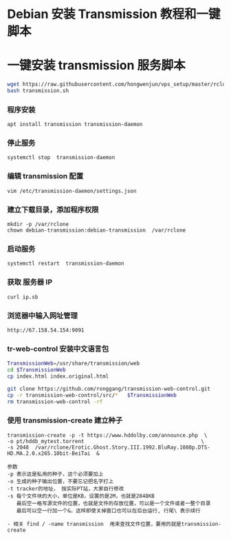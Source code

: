 # Debian 安装 Transmission 教程和一键脚本

# 一键安装 transmission 服务脚本
```bash
wget https://raw.githubusercontent.com/hongwenjun/vps_setup/master/rclone/transmission.sh
bash transmission.sh
```
### 程序安装
	apt install transmission transmission-daemon

### 停止服务	
	systemctl stop  transmission-daemon

### 编辑 transmission 配置	
	vim /etc/transmission-daemon/settings.json

### 建立下载目录，添加程序权限	
	mkdir -p /var/rclone
	chown debian-transmission:debian-transmission  /var/rclone

### 启动服务	
	systemctl restart  transmission-daemon
	
### 获取 服务器 IP
	curl ip.sb

### 浏览器中输入网址管理
	http://67.158.54.154:9091

###  tr-web-control 安装中文语言包
```bash
TransmissionWeb=/usr/share/transmission/web
cd $TransmissionWeb
cp index.html index.original.html

git clone https://github.com/ronggang/transmission-web-control.git
cp -r transmission-web-control/src/*   $TransmissionWeb
rm transmission-web-control -rf

```

### 使用 transmission-create 建立种子
```
transmission-create -p -t https://www.hddolby.com/announce.php  \
-o pt/hddb_mytest.torrent                                      \
-s 2048  /var/rclone/Erotic.Ghost.Story.III.1992.BluRay.1080p.DTS-HD.MA.2.0.x265.10bit-BeiTai  &

参数
-p 表示这是私用的种子，这个必须要加上
-o 生成的种子输出位置，不要忘记把名字打上
-t tracker的地址， 按实际PT站，大家自行修改
-s 每个文件块的大小，单位是KB，设置的是2M，也就是2048KB
   最后空一格写源文件的位置，也就是文件的存放位置，可以是一个文件或者一整个目录
   最后可以空一行加一个&，这样即使关掉窗口也可以在后台运行, 行尾\ 表示续行

- 相关 find / -name transmission  用来查找文件位置，要用的就是transmission-create
```

